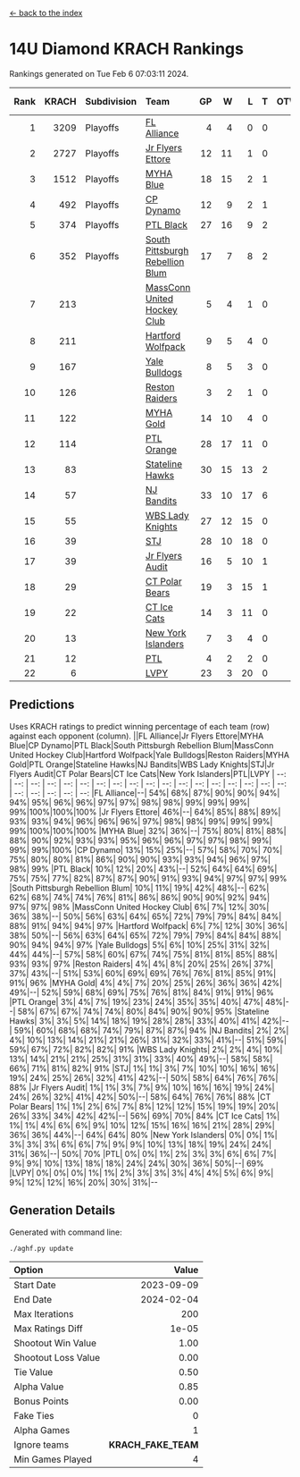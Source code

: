 [<- back to the index](readme.md)
# 14U Diamond KRACH Rankings
Rankings generated on Tue Feb  6 07:03:11 2024.

Rank|KRACH|Subdivision|Team|GP|W|L|T|OTW|OTL|SoS|Exp Wins|Win Diff
---:|---:|:---|:---|---:|---:|---:|---:|---:|---:|---:|---:|---:
1|3209|Playoffs|[FL Alliance](https://gamesheetstats.com/seasons/3663/teams/156905/schedule)|4|4|0|0|0|0|105|4.8|-0.0
2|2727|Playoffs|[Jr Flyers Ettore](https://gamesheetstats.com/seasons/3663/teams/140817/schedule)|12|11|1|0|0|1|303|11.9|0.0
3|1512|Playoffs|[MYHA Blue](https://gamesheetstats.com/seasons/3663/teams/140816/schedule)|18|15|2|1|2|0|338|16.4|0.0
4|492|Playoffs|[CP Dynamo](https://gamesheetstats.com/seasons/3663/teams/140823/schedule)|12|9|2|1|0|0|218|10.4|0.0
5|374|Playoffs|[PTL Black](https://gamesheetstats.com/seasons/3663/teams/140815/schedule)|27|16|9|2|1|0|658|17.8|-0.0
6|352|Playoffs|[South Pittsburgh Rebellion Blum](https://gamesheetstats.com/seasons/3663/teams/140812/schedule)|17|7|8|2|0|0|903|8.9|0.0
7|213||[MassConn United Hockey Club](https://gamesheetstats.com/seasons/3663/teams/140810/schedule)|5|4|1|0|0|0|63|4.9|0.0
8|211||[Hartford Wolfpack](https://gamesheetstats.com/seasons/3663/teams/140814/schedule)|9|5|4|0|0|1|306|5.9|0.0
9|167||[Yale Bulldogs](https://gamesheetstats.com/seasons/3663/teams/156906/schedule)|8|5|3|0|1|0|130|5.9|0.0
10|126||[Reston Raiders](https://gamesheetstats.com/seasons/3663/teams/140829/schedule)|3|2|1|0|0|0|105|2.9|0.0
11|122||[MYHA Gold](https://gamesheetstats.com/seasons/3663/teams/140824/schedule)|14|10|4|0|0|1|57|10.9|0.0
12|114||[PTL Orange](https://gamesheetstats.com/seasons/3663/teams/140821/schedule)|28|17|11|0|1|1|148|17.9|0.0
13|83||[Stateline Hawks](https://gamesheetstats.com/seasons/3663/teams/140813/schedule)|30|15|13|2|1|1|235|16.9|0.0
14|57||[NJ Bandits](https://gamesheetstats.com/seasons/3663/teams/140811/schedule)|33|10|17|6|1|0|379|13.9|0.0
15|55||[WBS Lady Knights](https://gamesheetstats.com/seasons/3663/teams/140825/schedule)|27|12|15|0|0|0|284|12.9|0.0
16|39||[STJ](https://gamesheetstats.com/seasons/3663/teams/140822/schedule)|28|10|18|0|1|1|211|10.9|0.0
17|39||[Jr Flyers Audit](https://gamesheetstats.com/seasons/3663/teams/140819/schedule)|16|5|10|1|0|0|122|6.4|0.0
18|29||[CT Polar Bears](https://gamesheetstats.com/seasons/3663/teams/140818/schedule)|19|3|15|1|0|0|684|4.4|0.0
19|22||[CT Ice Cats](https://gamesheetstats.com/seasons/3663/teams/140826/schedule)|14|3|11|0|0|2|199|3.9|0.0
20|13||[New York Islanders](https://gamesheetstats.com/seasons/3663/teams/140832/schedule)|7|3|4|0|0|0|33|3.9|0.0
21|12||[PTL](https://gamesheetstats.com/seasons/3663/teams/140827/schedule)|4|2|2|0|0|0|16|2.9|0.0
22|6||[LVPY](https://gamesheetstats.com/seasons/3663/teams/140820/schedule)|23|3|20|0|0|0|55|3.9|0.0

## Predictions
Uses KRACH ratings to predict winning percentage of each team (row) against each opponent (column).
||FL Alliance|Jr Flyers Ettore|MYHA Blue|CP Dynamo|PTL Black|South Pittsburgh Rebellion Blum|MassConn United Hockey Club|Hartford Wolfpack|Yale Bulldogs|Reston Raiders|MYHA Gold|PTL Orange|Stateline Hawks|NJ Bandits|WBS Lady Knights|STJ|Jr Flyers Audit|CT Polar Bears|CT Ice Cats|New York Islanders|PTL|LVPY
| --: | --: | --: | --: | --: | --: | --: | --: | --: | --: | --: | --: | --: | --: | --: | --: | --: | --: | --: | --: | --: | --: | --: 
|FL Alliance|--| 54%| 68%| 87%| 90%| 90%| 94%| 94%| 95%| 96%| 96%| 97%| 97%| 98%| 98%| 99%| 99%| 99%| 99%|100%|100%|100%
|Jr Flyers Ettore| 46%|--| 64%| 85%| 88%| 89%| 93%| 93%| 94%| 96%| 96%| 96%| 97%| 98%| 98%| 99%| 99%| 99%| 99%|100%|100%|100%
|MYHA Blue| 32%| 36%|--| 75%| 80%| 81%| 88%| 88%| 90%| 92%| 93%| 93%| 95%| 96%| 96%| 97%| 97%| 98%| 99%| 99%| 99%|100%
|CP Dynamo| 13%| 15%| 25%|--| 57%| 58%| 70%| 70%| 75%| 80%| 80%| 81%| 86%| 90%| 90%| 93%| 93%| 94%| 96%| 97%| 98%| 99%
|PTL Black| 10%| 12%| 20%| 43%|--| 52%| 64%| 64%| 69%| 75%| 75%| 77%| 82%| 87%| 87%| 90%| 91%| 93%| 94%| 97%| 97%| 99%
|South Pittsburgh Rebellion Blum| 10%| 11%| 19%| 42%| 48%|--| 62%| 62%| 68%| 74%| 74%| 76%| 81%| 86%| 86%| 90%| 90%| 92%| 94%| 97%| 97%| 98%
|MassConn United Hockey Club|  6%|  7%| 12%| 30%| 36%| 38%|--| 50%| 56%| 63%| 64%| 65%| 72%| 79%| 79%| 84%| 84%| 88%| 91%| 94%| 94%| 97%
|Hartford Wolfpack|  6%|  7%| 12%| 30%| 36%| 38%| 50%|--| 56%| 63%| 64%| 65%| 72%| 79%| 79%| 84%| 84%| 88%| 90%| 94%| 94%| 97%
|Yale Bulldogs|  5%|  6%| 10%| 25%| 31%| 32%| 44%| 44%|--| 57%| 58%| 60%| 67%| 74%| 75%| 81%| 81%| 85%| 88%| 93%| 93%| 97%
|Reston Raiders|  4%|  4%|  8%| 20%| 25%| 26%| 37%| 37%| 43%|--| 51%| 53%| 60%| 69%| 69%| 76%| 76%| 81%| 85%| 91%| 91%| 96%
|MYHA Gold|  4%|  4%|  7%| 20%| 25%| 26%| 36%| 36%| 42%| 49%|--| 52%| 59%| 68%| 69%| 75%| 76%| 81%| 84%| 91%| 91%| 96%
|PTL Orange|  3%|  4%|  7%| 19%| 23%| 24%| 35%| 35%| 40%| 47%| 48%|--| 58%| 67%| 67%| 74%| 74%| 80%| 84%| 90%| 90%| 95%
|Stateline Hawks|  3%|  3%|  5%| 14%| 18%| 19%| 28%| 28%| 33%| 40%| 41%| 42%|--| 59%| 60%| 68%| 68%| 74%| 79%| 87%| 87%| 94%
|NJ Bandits|  2%|  2%|  4%| 10%| 13%| 14%| 21%| 21%| 26%| 31%| 32%| 33%| 41%|--| 51%| 59%| 59%| 67%| 72%| 82%| 82%| 91%
|WBS Lady Knights|  2%|  2%|  4%| 10%| 13%| 14%| 21%| 21%| 25%| 31%| 31%| 33%| 40%| 49%|--| 58%| 58%| 66%| 71%| 81%| 82%| 91%
|STJ|  1%|  1%|  3%|  7%| 10%| 10%| 16%| 16%| 19%| 24%| 25%| 26%| 32%| 41%| 42%|--| 50%| 58%| 64%| 76%| 76%| 88%
|Jr Flyers Audit|  1%|  1%|  3%|  7%|  9%| 10%| 16%| 16%| 19%| 24%| 24%| 26%| 32%| 41%| 42%| 50%|--| 58%| 64%| 76%| 76%| 88%
|CT Polar Bears|  1%|  1%|  2%|  6%|  7%|  8%| 12%| 12%| 15%| 19%| 19%| 20%| 26%| 33%| 34%| 42%| 42%|--| 56%| 69%| 70%| 84%
|CT Ice Cats|  1%|  1%|  1%|  4%|  6%|  6%|  9%| 10%| 12%| 15%| 16%| 16%| 21%| 28%| 29%| 36%| 36%| 44%|--| 64%| 64%| 80%
|New York Islanders|  0%|  0%|  1%|  3%|  3%|  3%|  6%|  6%|  7%|  9%|  9%| 10%| 13%| 18%| 19%| 24%| 24%| 31%| 36%|--| 50%| 70%
|PTL|  0%|  0%|  1%|  2%|  3%|  3%|  6%|  6%|  7%|  9%|  9%| 10%| 13%| 18%| 18%| 24%| 24%| 30%| 36%| 50%|--| 69%
|LVPY|  0%|  0%|  0%|  1%|  1%|  2%|  3%|  3%|  3%|  4%|  4%|  5%|  6%|  9%|  9%| 12%| 12%| 16%| 20%| 30%| 31%|--

## Generation Details

Generated with command line:
```
./aghf.py update
```

| Option | Value |
| :----- | ----: |
| Start Date | 2023-09-09 |
| End Date | 2024-02-04 |
| Max Iterations | 200 |
| Max Ratings Diff | 1e-05 |
| Shootout Win Value | 1.00 |
| Shootout Loss Value | 0.00 |
| Tie Value | 0.50 |
| Alpha Value | 0.85 |
| Bonus Points | 0.00 |
| Fake Ties | 0 |
| Alpha Games | 1 |
| Ignore teams | __KRACH_FAKE_TEAM__ |
| Min Games Played | 4 |

